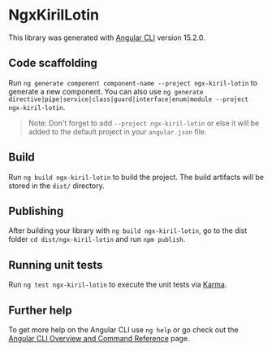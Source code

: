 # NgxKirilLotin

This library was generated with [Angular CLI](https://github.com/angular/angular-cli) version 15.2.0.

## Code scaffolding

Run `ng generate component component-name --project ngx-kiril-lotin` to generate a new component. You can also use `ng generate directive|pipe|service|class|guard|interface|enum|module --project ngx-kiril-lotin`.
> Note: Don't forget to add `--project ngx-kiril-lotin` or else it will be added to the default project in your `angular.json` file. 

## Build

Run `ng build ngx-kiril-lotin` to build the project. The build artifacts will be stored in the `dist/` directory.

## Publishing

After building your library with `ng build ngx-kiril-lotin`, go to the dist folder `cd dist/ngx-kiril-lotin` and run `npm publish`.

## Running unit tests

Run `ng test ngx-kiril-lotin` to execute the unit tests via [Karma](https://karma-runner.github.io).

## Further help

To get more help on the Angular CLI use `ng help` or go check out the [Angular CLI Overview and Command Reference](https://angular.io/cli) page.
